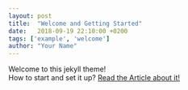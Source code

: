 ```yaml
---
layout: post
title:  "Welcome and Getting Started"
date:   2018-09-19 22:10:00 +0200
tags: ['example', 'welcome']
author: "Your Name"
---
```


Welcome to this jekyll theme!  
How to start and set it up? [Read the Article about it!](http://himsel.me/2016/09/19/use-my-jekyll-theme.html)
